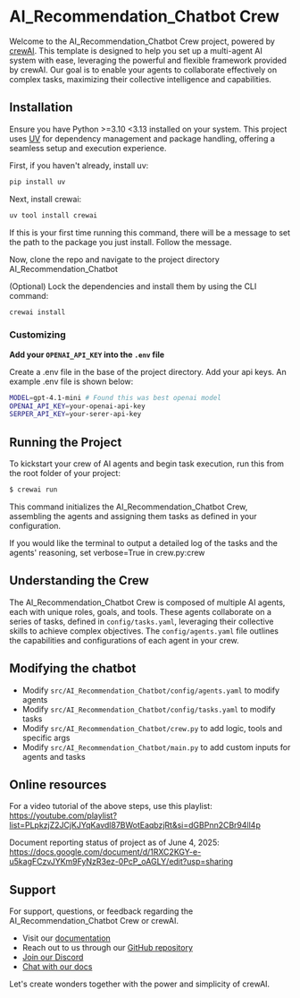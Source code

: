 # AI_Recommendation_Chatbot Crew

Welcome to the AI_Recommendation_Chatbot Crew project, powered by [crewAI](https://crewai.com). This template is designed to help you set up a multi-agent AI system with ease, leveraging the powerful and flexible framework provided by crewAI. Our goal is to enable your agents to collaborate effectively on complex tasks, maximizing their collective intelligence and capabilities.

## Installation

Ensure you have Python >=3.10 <3.13 installed on your system. This project uses [UV](https://docs.astral.sh/uv/) for dependency management and package handling, offering a seamless setup and execution experience.

First, if you haven't already, install uv:

```bash
pip install uv
```

Next, install crewai:

```bash
uv tool install crewai
```

If this is your first time running this command, there will be a message to set the path to the package you just install. Follow the message.

Now, clone the repo and navigate to the project directory AI_Recommendation_Chatbot

(Optional) Lock the dependencies and install them by using the CLI command:

```bash
crewai install
```
### Customizing

**Add your `OPENAI_API_KEY` into the `.env` file**

Create a .env file in the base of the project directory. Add your api keys. An example .env file is shown below:

```bash
MODEL=gpt-4.1-mini # Found this was best openai model
OPENAI_API_KEY=your-openai-api-key
SERPER_API_KEY=your-serer-api-key
```

## Running the Project

To kickstart your crew of AI agents and begin task execution, run this from the root folder of your project:

```bash
$ crewai run
```

This command initializes the AI_Recommendation_Chatbot Crew, assembling the agents and assigning them tasks as defined in your configuration.

If you would like the terminal to output a detailed log of the tasks and the agents' reasoning, set verbose=True in crew.py:crew

## Understanding the Crew

The AI_Recommendation_Chatbot Crew is composed of multiple AI agents, each with unique roles, goals, and tools. These agents collaborate on a series of tasks, defined in `config/tasks.yaml`, leveraging their collective skills to achieve complex objectives. The `config/agents.yaml` file outlines the capabilities and configurations of each agent in your crew.

## Modifying the chatbot

- Modify `src/AI_Recommendation_Chatbot/config/agents.yaml` to modify agents
- Modify `src/AI_Recommendation_Chatbot/config/tasks.yaml` to modify tasks
- Modify `src/AI_Recommendation_Chatbot/crew.py` to add logic, tools and specific args
- Modify `src/AI_Recommendation_Chatbot/main.py` to add custom inputs for agents and tasks

## Online resources

For a video tutorial of the above steps, use this playlist: https://youtube.com/playlist?list=PLpkzjZ2JCjKJYqKavdl87BWotEaqbzjRt&si=dGBPnn2CBr94ll4p

Document reporting status of project as of June 4, 2025: https://docs.google.com/document/d/1RXC2KGY-e-u5kagFCzvJYKm9FyNzR3ez-0PcP_oAGLY/edit?usp=sharing

## Support

For support, questions, or feedback regarding the AI_Recommendation_Chatbot Crew or crewAI.
- Visit our [documentation](https://docs.crewai.com)
- Reach out to us through our [GitHub repository](https://github.com/joaomdmoura/crewai)
- [Join our Discord](https://discord.com/invite/X4JWnZnxPb)
- [Chat with our docs](https://chatg.pt/DWjSBZn)

Let's create wonders together with the power and simplicity of crewAI.
